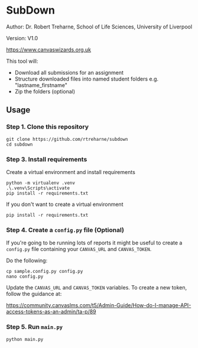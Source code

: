 # SubDown

Author: Dr. Robert Treharne, School of Life Sciences, University of Liverpool

Version: V1.0

https://www.canvaswizards.org.uk

This tool will:

+ Download all submissions for an assignment
+ Structure downloaded files into named student folders e.g. "lastname_firstname"
+ Zip the folders (optional)



## Usage

### Step 1. Clone this repository

```{bash}
git clone https://github.com/rtreharne/subdown
cd subdown
```

### Step 3. Install requirements

Create a virtual environment and install requirements
```{bash}
python -m virtualenv .venv 
.\.venv\Scripts\activate
pip install -r requirements.txt
```

If you don't want to create a virtual environment
```{bash}
pip install -r requirements.txt
```

### Step 4. Create a `config.py` file (Optional)

If you're going to be running lots of reports it might be useful to create a `config.py` file containing your `CANVAS_URL` and `CANVAS_TOKEN`.

Do the following:

```{bash}
cp sample.config.py config.py
nano config.py
```

Update the `CANVAS_URL` and `CANVAS_TOKEN` variables. To create a new token, follow the guidance at:

https://community.canvaslms.com/t5/Admin-Guide/How-do-I-manage-API-access-tokens-as-an-admin/ta-p/89

### Step 5. Run `main.py`

```{bash}
python main.py
```















